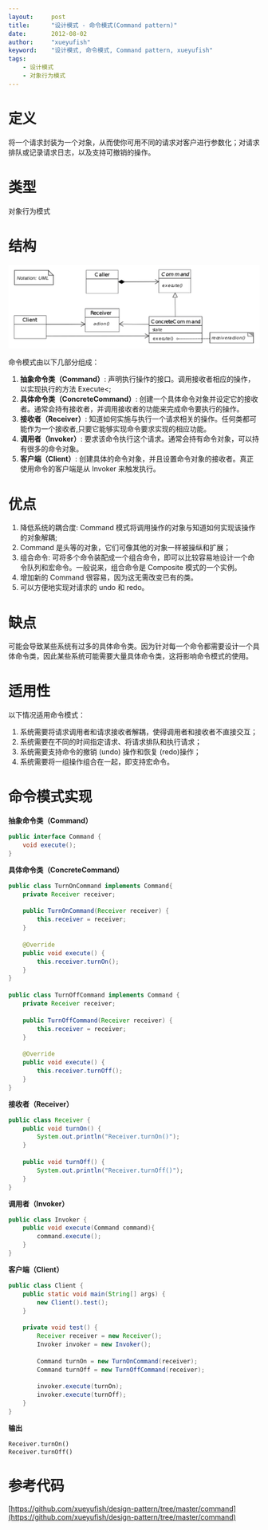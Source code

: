```yaml
---
layout:     post
title:      "设计模式 - 命令模式(Command pattern)"
date:       2012-08-02
author:     "xueyufish"
keyword:    "设计模式, 命令模式, Command pattern, xueyufish"
tags:
    - 设计模式
    - 对象行为模式
---
```


# 定义
将一个请求封装为一个对象，从而使你可用不同的请求对客户进行参数化；对请求排队或记录请求日志，以及支持可撤销的操作。

# 类型
对象行为模式

# 结构
![命令模式结构](/assets/attachment/design-pattern/c2f716888f08330d27f595c5b405d555.png)

命令模式由以下几部分组成：

1. **抽象命令类（Command）**: 声明执行操作的接口。调用接收者相应的操作，以实现执行的方法 Execute<;
2. **具体命令类（ConcreteCommand）**: 创建一个具体命令对象并设定它的接收者。通常会持有接收者，并调用接收者的功能来完成命令要执行的操作。 
3. **接收者（Receiver）**: 知道如何实施与执行一个请求相关的操作。任何类都可能作为一个接收者,只要它能够实现命令要求实现的相应功能。 
4. **调用者（Invoker）**: 要求该命令执行这个请求。通常会持有命令对象，可以持有很多的命令对象。
5. **客户端（Client）**: 创建具体的命令对象，并且设置命令对象的接收者。真正使用命令的客户端是从 Invoker 来触发执行。 

# 优点
1. 降低系统的耦合度: Command 模式将调用操作的对象与知道如何实现该操作的对象解耦;
2. Command 是头等的对象，它们可像其他的对象一样被操纵和扩展；
3. 组合命令: 可将多个命令装配成一个组合命令，即可以比较容易地设计一个命令队列和宏命令。一般说来，组合命令是 Composite 模式的一个实例。
4. 增加新的 Command 很容易，因为这无需改变已有的类。
5. 可以方便地实现对请求的 undo 和 redo。

# 缺点

可能会导致某些系统有过多的具体命令类。因为针对每一个命令都需要设计一个具体命令类，因此某些系统可能需要大量具体命令类，这将影响命令模式的使用。

# 适用性

以下情况适用命令模式：

1. 系统需要将请求调用者和请求接收者解耦，使得调用者和接收者不直接交互；
2. 系统需要在不同的时间指定请求、将请求排队和执行请求；
3. 系统需要支持命令的撤销 (undo) 操作和恢复 (redo)操作；
4. 系统需要将一组操作组合在一起，即支持宏命令。

# 命令模式实现

**抽象命令类（Command）**
```java
public interface Command {
    void execute();
}
```

**具体命令类（ConcreteCommand）**
```java
public class TurnOnCommand implements Command{
    private Receiver receiver;

    public TurnOnCommand(Receiver receiver) {
        this.receiver = receiver;
    }

    @Override
    public void execute() {
        this.receiver.turnOn();
    }
}

public class TurnOffCommand implements Command {
    private Receiver receiver;

    public TurnOffCommand(Receiver receiver) {
        this.receiver = receiver;
    }

    @Override
    public void execute() {
        this.receiver.turnOff();
    }
}
```

**接收者（Receiver）**
```java
public class Receiver {
    public void turnOn() {
        System.out.println("Receiver.turnOn()");
    }

    public void turnOff() {
        System.out.println("Receiver.turnOff()");
    }
}
```

**调用者（Invoker）**
```java
public class Invoker {
    public void execute(Command command){
        command.execute();
    }
}
```

**客户端（Client）**
```java
public class Client {
    public static void main(String[] args) {
        new Client().test();
    }

    private void test() {
        Receiver receiver = new Receiver();
        Invoker invoker = new Invoker();

        Command turnOn = new TurnOnCommand(receiver);
        Command turnOff = new TurnOffCommand(receiver);

        invoker.execute(turnOn);
        invoker.execute(turnOff);
    }
}
```

**输出**
```
Receiver.turnOn()
Receiver.turnOff()
```

# 参考代码
[https://github.com/xueyufish/design-pattern/tree/master/command](https://github.com/xueyufish/design-pattern/tree/master/command)